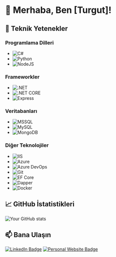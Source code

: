 # 👋 Merhaba, Ben [Turgut]!

## 🔧 Teknik Yetenekler

### Programlama Dilleri
- ![C#](https://img.shields.io/badge/-C%23-239120?style=flat-square&logo=c-sharp&logoColor=white)
- ![Python](https://img.shields.io/badge/-Python-3776AB?style=flat-square&logo=python&logoColor=white)
- ![NodeJS](https://img.shields.io/badge/-NodeJS-339933?style=flat-square&logo=node.js&logoColor=white)

### Frameworkler
- ![.NET](https://img.shields.io/badge/-.NET-512BD4?style=flat-square&logo=.net&logoColor=white)
- ![.NET CORE](https://img.shields.io/badge/-.NET%20CORE-512BD4?style=flat-square&logo=.net&logoColor=white)
- ![Express](https://img.shields.io/badge/-Express-000000?style=flat-square&logo=express&logoColor=white)

### Veritabanları
- ![MSSQL](https://img.shields.io/badge/-MSSQL-CC2927?style=flat-square&logo=microsoft-sql-server&logoColor=white)
- ![MySQL](https://img.shields.io/badge/-MySQL-4479A1?style=flat-square&logo=mysql&logoColor=white)
- ![MongoDB](https://img.shields.io/badge/-MongoDB-47A248?style=flat-square&logo=mongodb&logoColor=white)

### Diğer Teknolojiler
- ![IIS](https://img.shields.io/badge/-IIS-0078D6?style=flat-square&logo=windows&logoColor=white)
- ![Azure](https://img.shields.io/badge/-Azure-0089D6?style=flat-square&logo=microsoft-azure&logoColor=white)
- ![Azure DevOps](https://img.shields.io/badge/-Azure%20DevOps-0078D7?style=flat-square&logo=azure-devops&logoColor=white)
- ![Git](https://img.shields.io/badge/-Git-F05032?style=flat-square&logo=git&logoColor=white)
- ![EF Core](https://img.shields.io/badge/-EF%20Core-512BD4?style=flat-square&logo=.net&logoColor=white)
- ![Dapper](https://img.shields.io/badge/-Dapper-512BD4?style=flat-square&logo=.net&logoColor=white)
- ![Docker](https://img.shields.io/badge/-Docker-2496ED?style=flat-square&logo=docker&logoColor=white)

## 📈 GitHub İstatistikleri

![Your GitHub stats](https://github-readme-stats.vercel.app/api?username=karadagturgut&show_icons=true&theme=radical)

## 📫 Bana Ulaşın

[![LinkedIn Badge](https://img.shields.io/badge/-LinkedIn-blue?style=flat-square&logo=Linkedin&logoColor=white&link=https://www.linkedin.com/in/yourprofile)](https://www.linkedin.com/in/turgutkaradag/)
[![Personal Website Badge](https://img.shields.io/badge/-Website-green?style=flat-square&logo=About.me&logoColor=white&link=https://turgutkaradag.com.tr/)](https://turgutkaradag.com.tr/)
